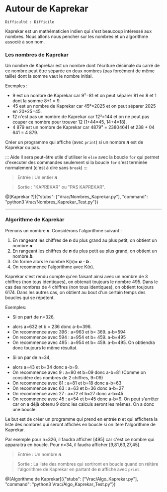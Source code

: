 # Autour de Kaprekar
`Difficulté : Difficile`

Kaprekar est un mathématicien indien qui s'est beaucoup intéressé aux nombres. Nous allons nous pencher sur les nombres et un algorithme associé à son nom.

### Les nombres de Kaprekar

Un nombre de Kaprekar est un nombre dont l'écriture décimale du carré de ce nombre peut être séparée en deux nombres (pas forcément de même taille) dont la somme vaut le nombre initial.

Exemples :
+ 9 est un nombre de Kaprekar car 9²=81 et on peut séparer 81 en 8 et 1 dont la somme 8+1 = 9.
+ 45 est un nombre de Kaprekar car 45²=2025 et on peut séparer 2025 en 20+25=45.
+ 12 n'est pas un nombre de Kaprekar car 12²=144 et on ne peut pas couper ce nombre pour trouver 12 (1+44=45, 14+4=18).
+ 4 879 est un nombre de Kaprekar car 4879² = 23804641 et 238 + 04 641 = 4 879.

Créer un programme qui affiche (avec `print`) si un nombre ***n*** est de Kaprekar ou pas.

::: Aide
Il sera peut-être utile d'utiliser le `else` avec la boucle `for` qui permet d'executer des commandes seulement si la boucle `for` s'est terminée normalement (c'est à dire sans `break`)
:::

> Entrée : Un entier ***n***

> Sortie : "KAPREKAR" ou "PAS KAPREKAR".

@[Kaprekar ?]({"stubs": ["Vrac/Nombres_Kaprekar.py"], "command": "python3 Vrac/Nombres_Kaprekar_Test.py"})

---

### Algorithme de Kaprekar

Prenons un nombre ***n***. Considérons l'algorithme suivant :
1. En rangeant les chiffres de ***n*** du plus grand au plus petit, on obtient un nombre ***a*** 
2. En rangeant les chiffres de ***n*** du plus petit au plus grand, on obtient un nombre ***b***.
3. On forme alors le nombre K(n)= ***a*** - ***b*** .
4. On recommence l'algorithme avec K(n).

Kaprekar s'est rendu compte qu'en faisant ainsi avec un nombre de 3 chiffres (non tous identiques), on obtenait toujours le nombre 495. Dans le cas des nombres de 4 chiffres (non tous identiques), on obtient toujours 6174. Dans les autres cas, on obtient au bout d'un certain temps des boucles qui se répètent.

Exemples: 
+ Si on part de n=326,
 - alors a=632 et b = 236 donc a-b=396. 
 - On recommence avec 396 : a=963 et b= 369. a-b=594
 - On recommence avec 594 : a=954 et b= 459. a-b=495
 - On recommence avec 495 : a=954 et b= 459. a-b=495. On obtiendra donc toujours le même résultat.
+ Si on par de n=34,
 - alors a=43 et b=34 donc  a-b=9.
 - On recommence avec 9  : a=90 et b=09 donc a-b=81 (Comme on considère des nombres de 2 chiffres, 9=09)
 - On recommence avec 81 : a=81 et b=18 donc a-b=63
 - On recommence avec 63 : a=63 et b=36 donc a-b=27
 - On recommence avec 27 : a=72 et b=27 donc a-b=45
 - On recommence avec 45 : a=54 et b=45 donc a-b=9. On peut s'arrêter car on a déjà obtenu 9 donc les calculs seront les mêmes. On a donc une boucle.
 
Le but est de créer un programme qui prend en entrée ***n*** et qui affichera la liste des nombres qui seront affichés en boucle si on itère l'algorithme de Kaprekar.

Par exemple pour n=326, il faudra afficher [495] car c'est ce nombre qui apparaitra en boucle. Pour n=34, il faudra afficher [9,81,63,27,45].

> Entrée : Un nombre ***n***.

> Sortie : La liste des nombres qui sortiront en boucle quand on réitère l'algorithme de Kaprekar en partant de ***n*** affiché avec `print`.

@[Algorithme de Kaprekar]({"stubs": ["Vrac/Algo_Kaprekar.py"], "command": "python3 Vrac/Algo_Kaprekar_Test.py"})
